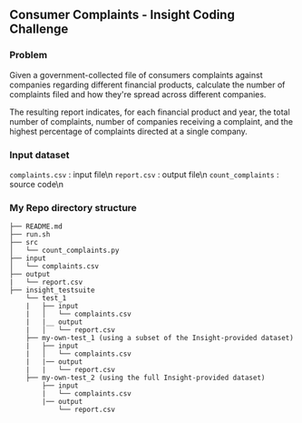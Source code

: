## Consumer Complaints - Insight Coding Challenge

### Problem
Given a government-collected file of consumers complaints against companies regarding different financial products, calculate the number of complaints filed and how they're spread across different companies. 

The resulting report indicates, for each financial product and year, the total number of complaints, number of companies receiving a complaint, and the highest percentage of complaints directed at a single company.

### Input dataset
`complaints.csv` :  input file\n
`report.csv` :  output file\n
`count_complaints` : source code\n 

### My Repo directory structure

    ├── README.md
    ├── run.sh
    ├── src
    │   └── count_complaints.py
    ├── input
    │   └── complaints.csv
    ├── output
    |   └── report.csv
    ├── insight_testsuite
        └── test_1
        |   ├── input
        |   │   └── complaints.csv
        |   |__ output
        |   │   └── report.csv
        ├── my-own-test_1 (using a subset of the Insight-provided dataset)
        |   ├── input
        |   │   └── complaints.csv
        |   |── output
        |   |   └── report.csv
        ├── my-own-test_2 (using the full Insight-provided dataset)
            ├── input
            |   └── complaints.csv
            |── output
                └── report.csv


